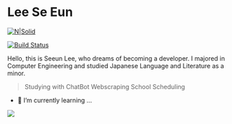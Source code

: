 # Lee Se Eun 

[![N|Solid](https://cldup.com/dTxpPi9lDf.thumb.png)](https://nodesource.com/products/nsolid)

[![Build Status](https://travis-ci.org/joemccann/dillinger.svg?branch=master)](https://travis-ci.org/joemccann/dillinger)

Hello, this is Seeun Lee, who dreams of becoming a developer. 
I majored in Computer Engineering and studied Japanese Language and Literature as a minor.



> Studying with ChatBot
> Webscraping
> School Scheduling

- 🌱 I’m currently learning ...
<img src="https://img.shields.io/badge/Android-3DDC84?style=flat-square&logo=Android&logoColor=white"/>

<!--
**seeun98/seeun98** is a ✨ _special_ ✨ repository because its `README.md` (this file) appears on your GitHub profile.

Here are some ideas to get you started:

- 🔭 I’m currently working on ...
- 🌱 I’m currently learning ...
- 👯 I’m looking to collaborate on ...
- 🤔 I’m looking for help with ...
- 💬 Ask me about ...
- 📫 How to reach me: ...
- 😄 Pronouns: ...
- ⚡ Fun fact: ...
-->
